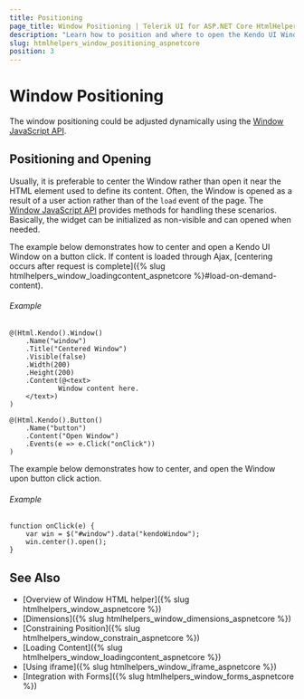 ```yaml
---
title: Positioning
page_title: Window Positioning | Telerik UI for ASP.NET Core HtmlHelpers
description: "Learn how to position and where to open the Kendo UI Window HtmlHelper for ASP.NET Core (MVC 6 or ASP.NET Core MVC)."
slug: htmlhelpers_window_positioning_aspnetcore
position: 3
---
```


# Window Positioning

The window positioning could be adjusted dynamically using the [Window JavaScript API](https://docs.telerik.com/kendo-ui/api/javascript/ui/window).

## Positioning and Opening

Usually, it is preferable to center the Window rather than open it near the HTML element used to define its content. Often, the Window is opened as a result of a user action rather than of the `load` event of the page. The [Window JavaScript API](https://docs.telerik.com/kendo-ui/api/javascript/ui/window) provides methods for handling these scenarios. Basically, the widget can be initialized as non-visible and can opened when needed.

The example below demonstrates how to center and open a Kendo UI Window on a button click. If content is loaded through Ajax, [centering occurs after request is complete]({% slug htmlhelpers_window_loadingcontent_aspnetcore %}#load-on-demand-content).

###### Example

    @(Html.Kendo().Window()
        .Name("window")
        .Title("Centered Window")
        .Visible(false)
        .Width(200)
        .Height(200)
        .Content(@<text>
                Window content here.
        </text>)
    )

    @(Html.Kendo().Button()
        .Name("button")
        .Content("Open Window")
        .Events(e => e.Click("onClick"))
    )

The example below demonstrates how to center, and open the Window upon button click action.

###### Example

    function onClick(e) {
        var win = $("#window").data("kendoWindow");
        win.center().open();
    }

## See Also

* [Overview of Window HTML helper]({% slug htmlhelpers_window_aspnetcore %})
* [Dimensions]({% slug htmlhelpers_window_dimensions_aspnetcore %})
* [Constraining Position]({% slug htmlhelpers_window_constrain_aspnetcore %})
* [Loading Content]({% slug htmlhelpers_window_loadingcontent_aspnetcore %})
* [Using iframe]({% slug htmlhelpers_window_iframe_aspnetcore %})
* [Integration with Forms]({% slug htmlhelpers_window_forms_aspnetcore %})
